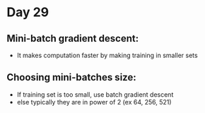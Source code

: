 # Day 29 

## Mini-batch gradient descent:
- It makes computation faster by making training in smaller sets

## Choosing mini-batches size:
- If training set is too small, use batch gradient descent
- else typically they are in power of 2 (ex 64, 256, 521)